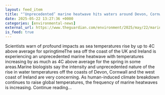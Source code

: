 ```yaml
---
layout: feed_item
title: "‘Unprecedented’ marine heatwave hits waters around Devon, Cornwall and Ireland"
date: 2025-05-22 13:27:36 +0000
categories: [environmental-news]
external_url: https://www.theguardian.com/environment/2025/may/22/marine-heatwave-sea-temperatures-devon-cornwall-ireland
is_feed: true
---
```


Scientists warn of profound impacts as sea temperatures rise by up to 4C above average for springtimeThe sea off the coast of the UK and Ireland is experiencing an unprecedented marine heatwave with temperatures increasing by as much as 4C above average for the spring in some areas.Marine biologists say the intensity and unprecedented nature of the rise in water temperatures off the coasts of Devon, Cornwall and the west coast of Ireland are very concerning. As human-induced climate breakdown continues to raise global temperatures, the frequency of marine heatwaves is increasing. Continue reading...
